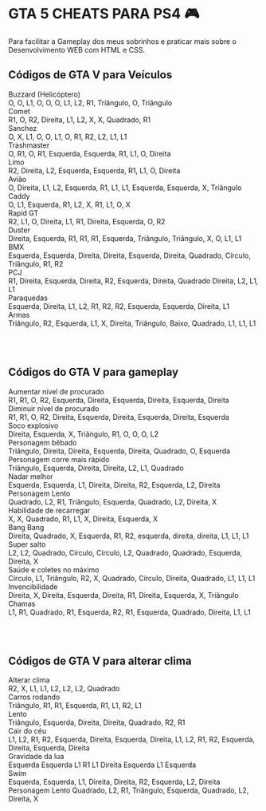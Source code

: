 # GTA 5 CHEATS PARA PS4 🎮
Para facilitar a Gameplay dos meus sobrinhos e praticar mais sobre o Desenvolvimento WEB com HTML e CSS.

## Códigos de GTA V para Veículos
Buzzard (Helicóptero) <br>	O, O, L1, O, O, O, L1, L2, R1, Triângulo, O, Triângulo <br> 
Comet <br>	R1, O, R2, Direita, L1, L2, X, X, Quadrado, R1  <br>
Sanchez <br>	O, X, L1, O, O, L1, O, R1, R2, L2, L1, L1 <br>
Trashmaster <br>	O, R1, O, R1, Esquerda, Esquerda, R1, L1, O, Direita <br>
Limo <br>	R2, Direita, L2, Esquerda, Esquerda, R1, L1, O, Direita <br>
Avião	<br> O, Direita, L1, L2, Esquerda, R1, L1, L1, Esquerda, Esquerda, X, Triângulo <br>
Caddy <br>	O, L1, Esquerda, R1, L2, X, R1, L1, O, X <br>
Rapid GT <br>	R2, L1, O, Direita, L1, R1, Direita, Esquerda, O, R2 <br>
Duster <br>	Direita, Esquerda, R1, R1, R1, Esquerda, Triângulo, Triângulo, X, O, L1, L1 <br>
BMX	<br> Esquerda, Esquerda, Direita, Direita, Esquerda, Direita, Quadrado, Círculo, Triângulo, R1, R2 <br>
PCJ <br>	R1, Direita, Esquerda, Direita, R2, Esquerda, Direita, Quadrado Direita, L2, L1, L1 <br>
Paraquedas	<br> Esquerda, Direita, L1, L2, R1, R2, R2, Esquerda, Esquerda, Direita, L1 <br>
Armas	<br> Triângulo, R2, Esquerda, L1, X, Direita, Triângulo, Baixo, Quadrado, L1, L1, L1 <br>

<br>
<br>

## Códigos do GTA V para gameplay

Aumentar nível de procurado <br>	R1, R1, O, R2, Esquerda, Direita, Esquerda, Direita, Esquerda, Direita <br>
Diminuir nível de procurado	<br> R1, R1, O, R2, Direita, Esquerda, Direita, Esquerda, Direita, Esquerda <br>
Soco explosivo <br>	Direita, Esquerda, X, Triângulo, R1, O, O, O, L2 <br>
Personagem bêbado <br>	Triângulo, Direita, Direita, Esquerda, Direita, Quadrado, O, Esquerda <br>
Personagem corre mais rápido <br>	Triângulo, Esquerda, Direita, Direita, L2, L1, Quadrado <br>
Nadar melhor <br>	Esquerda, Esquerda, L1, Direita, Direita, R2, Esquerda, L2, Direita <br>
Personagem Lento <br>	Quadrado, L2, R1, Triângulo, Esquerda, Quadrado, L2, Direita, X <br>
Habilidade de recarregar <br>	X, X, Quadrado, R1, L1, X, Direita, Esquerda, X <br>
Bang Bang <br>	Direita, Quadrado, X, Esquerda, R1, R2, esquerda, direita, direita, L1, L1, L1 <br>
Super salto	 <br> L2, L2, Quadrado, Círculo, Círculo, L2, Quadrado, Quadrado, Esquerda, Direita, X <br>
Saúde e coletes no máximo <br>	Círculo, L1, Triângulo, R2, X, Quadrado, Círculo, Direita, Quadrado, L1, L1, L1 <br>
Invencibilidade <br>	Direita, X, Direita, Esquerda, Direita, R1, Direita, Esquerda, X, Triângulo <br>
Chamas <br>	L1, R1, Quadrado, R1, Esquerda, R2, R1, Esquerda, Quadrado, Direita, L1, L1 <br>

<br>
<br>

## Códigos de GTA V para alterar clima

Alterar clima	 <br> R2, X, L1, L1, L2, L2, L2, Quadrado <br>
Carros rodando	<br> Triângulo, R1, R1, Esquerda, R1, L1, R2, L1 <br>
Lento <br>	Triângulo, Esquerda, Direita, Direita, Quadrado, R2, R1 <br>
Cair do céu <br>	L1, L2, R1, R2, Esquerda, Direita, Esquerda, Direita, L1, L2, R1, R2, Esquerda, Direita, Esquerda, Direita <br>
Gravidade da lua	<br> Esquerda Esquerda L1 R1 L1 Direita Esquerda L1 Esquerda <br>
Swim <br>	Esquerda, Esquerda, L1, Direita, Direita, R2, Esquerda, L2, Direita <br>
Personagem Lento	Quadrado, L2, R1, Triângulo, Esquerda, Quadrado, L2, Direita, X
